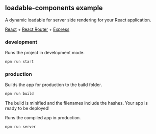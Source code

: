 loadable-components example
---

A dynamic loadable for server side rendering for your React application.

[React](https://github.com/facebook/react) + [React Router](https://github.com/ReactTraining/react-router) + [Express](https://expressjs.com/)

### development

Runs the project in development mode.  

```bash
npm run start
```

### production

Builds the app for production to the build folder.

```bash
npm run build
```

The build is minified and the filenames include the hashes.
Your app is ready to be deployed!

Runs the compiled app in production.

```bash
npm run server
```